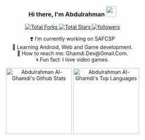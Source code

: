 <h3 align="center">
  Hi there, I'm Abdulrahman
   <img src="https://media.giphy.com/media/hvRJCLFzcasrR4ia7z/giphy.gif" width="28">
</h3>

<p align="center">
  <a href="https://github.com/Abdulrahman-AlGhamdi?tab=repositories&sort=stargazers">
    <img 
         alt="Total Forks" 
         title="Total Forks on GitHub" 
         src="https://custom-icon-badges.herokuapp.com/badge/dynamic/json?logo=fork&color=%23E1AD0E&labelColor=C79600&label=Forks&style=for-the-badge&query=%24.forks&url=https://api.github-star-counter.workers.dev/user/Abdulrahman-AlGhamdi"/>
  </a> 
  
  <a href="https://github.com/Abdulrahman-AlGhamdi?tab=repositories&sort=stargazers">
    <img 
         alt="Total Stars" 
         title="Total Stars on GitHub" 
         src="https://custom-icon-badges.herokuapp.com/badge/dynamic/json?logo=star&color=55960c&labelColor=488207&label=Stars&style=for-the-badge&query=%24.stars&url=https://api.github-star-counter.workers.dev/user/Abdulrahman-AlGhamdi"/>
  </a>
  
  <a href="https://github.com/Abdulrahman-AlGhamdi?tab=followers">
    <img 
         alt="followers" 
         title="Follow me on Github" 
         src="https://custom-icon-badges.herokuapp.com/github/followers/Abdulrahman-AlGhamdi?color=236ad3&labelColor=1155ba&style=for-the-badge&logo=person-add&label=Follow&logoColor=white"/>
  </a>
</p>

<p align="center">
  ❣️ I’m currently working on SAFCSP<br>
  🌱 Learning Android, Web and Game development.<br>
  💬 How to reach me: Ghamdi.Dev@Gmail.Com.<br>
  🌀 Fun fact: I love video games.<br>
</p>

<p align="center">
  <img height="180px" alt="Abdulrahman Al-Ghamdi's Github Stats" src="https://denvercoder1-github-readme-stats.vercel.app/api/?username=Abdulrahman-AlGhamdi&show_icons=true&count_private=true&theme=react&hide_border=true&bg_color=1F222E&title_color=F85D7F&icon_color=F8D866"/>
  <img height="180px" alt="Abdulrahman Al-Ghamdi's Top Languages" src="https://github-readme-stats.vercel.app/api/top-langs/?username=Abdulrahman-AlGhamdi&langs_count=8&layout=compact&theme=react&hide_border=true&bg_color=1F222E&title_color=F85D7F&icon_color=F8D866&hide=Jupyter%20Notebook"/>
</p>
